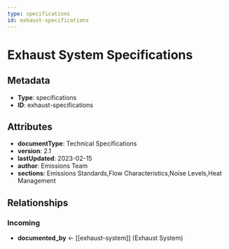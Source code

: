 ```yaml
---
type: specifications
id: exhaust-specifications
---
```


# Exhaust System Specifications

## Metadata

- **Type**: specifications
- **ID**: exhaust-specifications

## Attributes

- **documentType**: Technical Specifications
- **version**: 2.1
- **lastUpdated**: 2023-02-15
- **author**: Emissions Team
- **sections**: Emissions Standards,Flow Characteristics,Noise Levels,Heat Management

## Relationships

### Incoming

- **documented_by** ← [[exhaust-system]] (Exhaust System)


